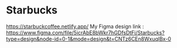# Starbucks 
https://starbuckcoffee.netlify.app/
My Figma design link : https://www.figma.com/file/5icrAbE8bWkr7hGDfsDtFi/Starbucks?type=design&node-id=0-1&mode=design&t=CNTz6CEn8WxuqlBx-0
